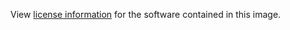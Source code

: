 View [license information](http://www.java.com/en/download/faq/distribution.xml#eula)
for the software contained in this image.